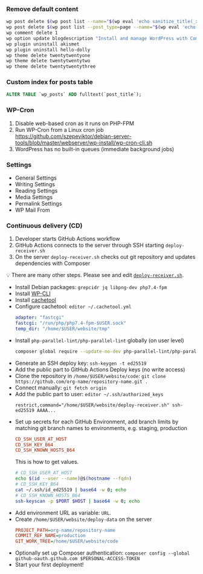 ### Remove default content

```bash
wp post delete $(wp post list --name="$(wp eval 'echo sanitize_title(_x("hello-world", "Default post slug"));')" --posts_per_page=1 --format=ids)
wp post delete $(wp post list --post_type=page --name="$(wp eval 'echo __("sample-page");')" --posts_per_page=1 --format=ids)
wp comment delete 1
wp option update blogdescription "Install and manage WordPress with Composer"
wp plugin uninstall akismet
wp plugin uninstall hello-dolly
wp theme delete twentytwentyone
wp theme delete twentytwentytwo
wp theme delete twentytwentythree
```

### Custom index for posts table

```sql
ALTER TABLE `wp_posts` ADD fulltext(`post_title`);
```

### WP-Cron

1. Disable web-based cron as it runs on PHP-FPM
1. Run WP-Cron from a Linux cron job
   https://github.com/szepeviktor/debian-server-tools/blob/master/webserver/wp-install/wp-cron-cli.sh
1. WordPress has no built-in queues (immediate background jobs)

### Settings

- General Settings
- Writing Settings
- Reading Settings
- Media Settings
- Permalink Settings
- WP Mail From

### Continuous delivery (CD)

1. Developer starts GitHub Actions workflow
1. GitHub Actions connects to the server through SSH starting `deploy-receiver.sh`
1. On the server `deploy-receiver.sh` checks out git repository and updates dependencies with Composer

:bulb: There are many other steps. Please see and edit [`deploy-receiver.sh`](/deploy-receiver.sh).

- Install Debian packages: `grepcidr jq libpng-dev php7.4-fpm`
- Install [WP-CLI](https://github.com/szepeviktor/debian-server-tools/blob/master/debian-setup/packages/php-wpcli)
- Install [cachetool](https://github.com/szepeviktor/debian-server-tools/blob/master/debian-setup/packages/php-cachetool)
- Configure cachetool: `editor ~/.cachetool.yml`
  ```yaml
  adapter: "fastcgi"
  fastcgi: "/run/php/php7.4-fpm-$USER.sock"
  temp_dir: "/home/$USER/website/tmp"
  ```
- Install `php-parallel-lint/php-parallel-lint` globally (on user level)
  ```bash
  composer global require --update-no-dev php-parallel-lint/php-parallel-lint
  ```
- Generate an SSH deploy key: `ssh-keygen -t ed25519`
- Add the public part to GitHub Actions Deploy keys (no write access)
- Clone the repository in `/home/$USER/website/code`: `git clone https://github.com/org-name/repository-name.git .`
- Connect manually: `git fetch origin`
- Add the public part to user: `editor ~/.ssh/authorized_keys`
  ```
  restrict,command="/home/$USER/website/deploy-receiver.sh" ssh-ed25519 AAAA...
  ```
- Set up secrets for each GitHub Environment, add branch limits
  by matching git branch names to environments, e.g. staging, production
  ```ini
  CD_SSH_USER_AT_HOST
  CD_SSH_KEY_B64
  CD_SSH_KNOWN_HOSTS_B64
  ```
  This is how to get values.
  ```bash
  # CD_SSH_USER_AT_HOST
  echo $(id --user --name)@$(hostname --fqdn)
  # CD_SSH_KEY_B64
  cat ~/.ssh/id_ed25519 | base64 -w 0; echo
  # CD_SSH_KNOWN_HOSTS_B64
  ssh-keyscan -p $PORT $HOST | base64 -w 0; echo
  ```
- Add environment URL as variable: `URL`.
- Create `/home/$USER/website/deploy-data` on the server
  ```ini
  PROJECT_PATH=org-name/repository-name
  COMMIT_REF_NAME=production
  GIT_WORK_TREE=/home/$USER/website/code
  ```
- Optionally set up Composer authentication: `composer config --global github-oauth.github.com $PERSONAL-ACCESS-TOKEN`
- Start your first deployment!
